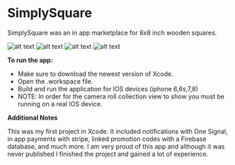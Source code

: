 # SimplySquare


SimplySquare was an in app marketplace for 8x8 inch wooden squares.

![alt text](https://image.ibb.co/iNwqsc/IMG_0902.jpg) ![alt text](https://image.ibb.co/gSygyH/IMG_0904.jpg)
![alt text](https://image.ibb.co/nzWOCc/IMG_0905.jpg) ![alt text](https://image.ibb.co/iXygyH/IMG_0906.jpg)


**To run the app:**

- Make sure to download the newest version of Xcode.
- Open the .workspace file.
- Build and run the application for IOS devices (iphone 6,6s,7,8)
- NOTE: In order for the camera roll collection view to show you must be running on a real IOS device.

**Additional Notes**

This was my first project in Xcode. It included notifications with One Signal, in app payments with stripe, linked promotion codes with a Firebase database, and much more. I am very proud of this app and although it was never published I finished the project and gained a lot of experience.

